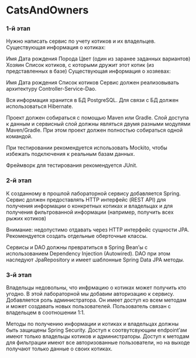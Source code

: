 # CatsAndOwners

### 1-й этап

Нужно написать сервис по учету котиков и их владельцев.
Существующая информация о котиках:

Имя
Дата рождения
Порода
Цвет (один из заранее заданных вариантов)
Хозяин
Список котиков, с которыми дружит этот котик (из представленных в базе)
Существующая информация о хозяевах:

Имя
Дата рождения
Список котиков
Сервис должен реализовывать архитектуру Сontroller-Service-Dao.

Вся информация хранится в БД PostgreSQL. Для связи с БД должен использоваться Hibernate.

Проект должен собираться с помощью Maven или Gradle. Слой доступа к данным и сервисный слой должны являться двумя разными модулями Maven/Gradle. При этом проект должен полностью собираться одной командой.

При тестировании рекомендуется использовать Mockito, чтобы избежать подключения к реальным базам данных.

Фреймворк для тестирования рекомендуется JUnit.

### 2-й этап

К созданному в прошлой лабораторной сервису добавляется Spring.
Сервис должен предоставлять HTTP интерфейс (REST API) для получения информации о конкретных котиках и владельцах и для получения фильтрованной информации (например, получить всех рыжих котиков)

Внимание: недопустимо отдавать через HTTP интерфейс сущности JPA. Рекомендуется создать отдельные оберточные классы.

Сервисы и DAO должны превратиться в Spring Bean’ы с использованием Dependency Injection (Autowired). DAO при этом наследуют JpaRepository и имеет шаблонные Spring Data JPA методы.

### 3-й этап

Владельцы недовольны, что инфрмацию о котиках может получить кто угодно. В этой лабораторной мы добавим авторизацию к сервису.
Добавляется роль администратора. Он имеет доступ ко всем методам и может создавать новых пользователей. Пользователь связан с владельцем в соотношении 1:1.

Методы по получению информации и котиках и владельцах должны быть защищены Spring Security. Доступ к соотвутсвующим endpoint’ам имеют только владельцы котиков и администраторы. Доступ к методам для фильтрации имеют все авторизованные пользователи, но на выходе получают только данные о своих котиках.